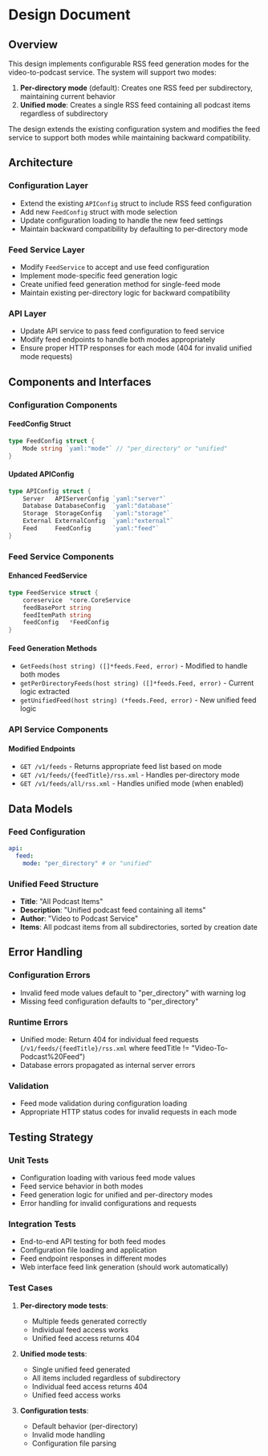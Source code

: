 # Design Document

## Overview

This design implements configurable RSS feed generation modes for the video-to-podcast service. The system will support two modes:
1. **Per-directory mode** (default): Creates one RSS feed per subdirectory, maintaining current behavior
2. **Unified mode**: Creates a single RSS feed containing all podcast items regardless of subdirectory

The design extends the existing configuration system and modifies the feed service to support both modes while maintaining backward compatibility.

## Architecture

### Configuration Layer
- Extend the existing `APIConfig` struct to include RSS feed configuration
- Add new `FeedConfig` struct with mode selection
- Update configuration loading to handle the new feed settings
- Maintain backward compatibility by defaulting to per-directory mode

### Feed Service Layer
- Modify `FeedService` to accept and use feed configuration
- Implement mode-specific feed generation logic
- Create unified feed generation method for single-feed mode
- Maintain existing per-directory logic for backward compatibility

### API Layer
- Update API service to pass feed configuration to feed service
- Modify feed endpoints to handle both modes appropriately
- Ensure proper HTTP responses for each mode (404 for invalid unified mode requests)

## Components and Interfaces

### Configuration Components

#### FeedConfig Struct
```go
type FeedConfig struct {
    Mode string `yaml:"mode"` // "per_directory" or "unified"
}
```

#### Updated APIConfig
```go
type APIConfig struct {
    Server   APIServerConfig `yaml:"server"`
    Database DatabaseConfig  `yaml:"database"`
    Storage  StorageConfig   `yaml:"storage"`
    External ExternalConfig  `yaml:"external"`
    Feed     FeedConfig      `yaml:"feed"`
}
```

### Feed Service Components

#### Enhanced FeedService
```go
type FeedService struct {
    coreservice  *core.CoreService
    feedBasePort string
    feedItemPath string
    feedConfig   *FeedConfig
}
```

#### Feed Generation Methods
- `GetFeeds(host string) ([]*feeds.Feed, error)` - Modified to handle both modes
- `getPerDirectoryFeeds(host string) ([]*feeds.Feed, error)` - Current logic extracted
- `getUnifiedFeed(host string) (*feeds.Feed, error)` - New unified feed logic

### API Service Components

#### Modified Endpoints
- `GET /v1/feeds` - Returns appropriate feed list based on mode
- `GET /v1/feeds/{feedTitle}/rss.xml` - Handles per-directory mode
- `GET /v1/feeds/all/rss.xml` - Handles unified mode (when enabled)

## Data Models

### Feed Configuration
```yaml
api:
  feed:
    mode: "per_directory" # or "unified"
```

### Unified Feed Structure
- **Title**: "All Podcast Items"
- **Description**: "Unified podcast feed containing all items"
- **Author**: "Video to Podcast Service"
- **Items**: All podcast items from all subdirectories, sorted by creation date

## Error Handling

### Configuration Errors
- Invalid feed mode values default to "per_directory" with warning log
- Missing feed configuration defaults to "per_directory"

### Runtime Errors
- Unified mode: Return 404 for individual feed requests (`/v1/feeds/{feedTitle}/rss.xml` where feedTitle != "Video-To-Podcast%20Feed")
- Database errors propagated as internal server errors

### Validation
- Feed mode validation during configuration loading
- Appropriate HTTP status codes for invalid requests in each mode

## Testing Strategy

### Unit Tests
- Configuration loading with various feed mode values
- Feed service behavior in both modes
- Feed generation logic for unified and per-directory modes
- Error handling for invalid configurations and requests

### Integration Tests
- End-to-end API testing for both feed modes
- Configuration file loading and application
- Feed endpoint responses in different modes
- Web interface feed link generation (should work automatically)

### Test Cases
1. **Per-directory mode tests**:
   - Multiple feeds generated correctly
   - Individual feed access works
   - Unified feed access returns 404

2. **Unified mode tests**:
   - Single unified feed generated
   - All items included regardless of subdirectory
   - Individual feed access returns 404
   - Unified feed access works

3. **Configuration tests**:
   - Default behavior (per-directory)
   - Invalid mode handling
   - Configuration file parsing